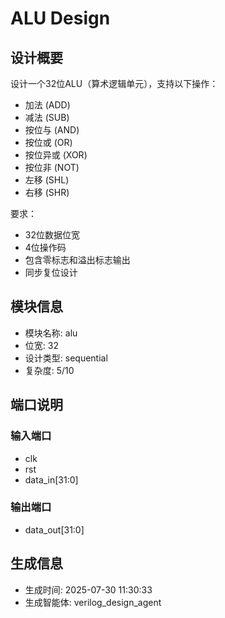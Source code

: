# ALU Design

## 设计概要

设计一个32位ALU（算术逻辑单元），支持以下操作：
- 加法 (ADD)
- 减法 (SUB) 
- 按位与 (AND)
- 按位或 (OR)
- 按位异或 (XOR)
- 按位非 (NOT)
- 左移 (SHL)
- 右移 (SHR)

要求：
- 32位数据位宽
- 4位操作码
- 包含零标志和溢出标志输出
- 同步复位设计


## 模块信息
- 模块名称: alu
- 位宽: 32
- 设计类型: sequential
- 复杂度: 5/10

## 端口说明
### 输入端口
- clk
- rst
- data_in[31:0]

### 输出端口
- data_out[31:0]

## 生成信息
- 生成时间: 2025-07-30 11:30:33
- 生成智能体: verilog_design_agent
